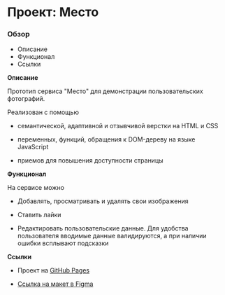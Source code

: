 # Проект: Место

### Обзор

- Описание
- Функционал
- Ссылки

**Описание**

Прототип сервиса "Место" для демонстрации пользовательских фотографий.

Реализован с помощью

- семантической, адаптивной и отзывчивой верстки на HTML и CSS

- переменных, функций, обращения к DOM-дереву на языке JavaScript

- приемов для повышения доступности страницы

**Функционал**

На сервисе можно

- Добавлять, просматривать и удалять свои изображения

- Ставить лайки

- Редактировать пользовательские данные. Для удобства пользователя вводимые данные валидируются, а при наличии ошибки всплывают подсказки

**Ссылки**

- Проект на [GitHub Pages](https://anastacia-tesli.github.io/mesto/)

- [Ссылка на макет в Figma](https://www.figma.com/file/2cn9N9jSkmxD84oJik7xL7/JavaScript.-Sprint-4?node-id=0%3A1)
